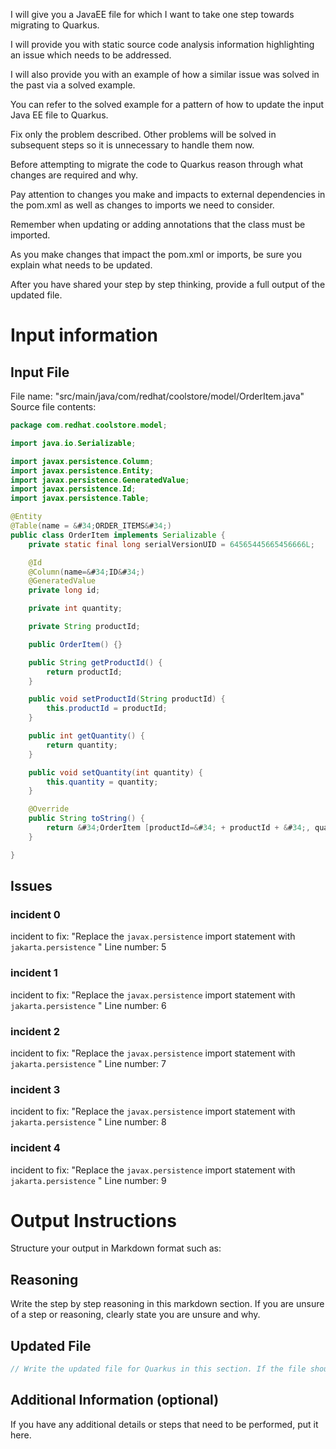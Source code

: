 I will give you a JavaEE file for which I want to take one step towards migrating to Quarkus.

I will provide you with static source code analysis information highlighting an issue which needs to be addressed.

I will also provide you with an example of how a similar issue was solved in the past via a solved example.

You can refer to the solved example for a pattern of how to update the input Java EE file to Quarkus.

Fix only the problem described. Other problems will be solved in subsequent steps so it is unnecessary to handle them now.

Before attempting to migrate the code to Quarkus reason through what changes are required and why.

Pay attention to changes you make and impacts to external dependencies in the pom.xml as well as changes to imports we need to consider.

Remember when updating or adding annotations that the class must be imported.

As you make changes that impact the pom.xml or imports, be sure you explain what needs to be updated.

After you have shared your step by step thinking, provide a full output of the updated file.

# Input information

## Input File

File name: "src/main/java/com/redhat/coolstore/model/OrderItem.java"
Source file contents:
```java
package com.redhat.coolstore.model;

import java.io.Serializable;

import javax.persistence.Column;
import javax.persistence.Entity;
import javax.persistence.GeneratedValue;
import javax.persistence.Id;
import javax.persistence.Table;

@Entity
@Table(name = &#34;ORDER_ITEMS&#34;)
public class OrderItem implements Serializable {
	private static final long serialVersionUID = 64565445665456666L;

	@Id
	@Column(name=&#34;ID&#34;)
	@GeneratedValue
	private long id;

	private int quantity;

	private String productId;

	public OrderItem() {}

	public String getProductId() {
		return productId;
	}

	public void setProductId(String productId) {
		this.productId = productId;
	}

	public int getQuantity() {
		return quantity;
	}

	public void setQuantity(int quantity) {
		this.quantity = quantity;
	}

	@Override
	public String toString() {
		return &#34;OrderItem [productId=&#34; + productId + &#34;, quantity=&#34; + quantity + &#34;]&#34;;
	}

}
```

## Issues

### incident 0
incident to fix: "Replace the `javax.persistence` import statement with `jakarta.persistence` "
Line number: 5
### incident 1
incident to fix: "Replace the `javax.persistence` import statement with `jakarta.persistence` "
Line number: 6
### incident 2
incident to fix: "Replace the `javax.persistence` import statement with `jakarta.persistence` "
Line number: 7
### incident 3
incident to fix: "Replace the `javax.persistence` import statement with `jakarta.persistence` "
Line number: 8
### incident 4
incident to fix: "Replace the `javax.persistence` import statement with `jakarta.persistence` "
Line number: 9

# Output Instructions
Structure your output in Markdown format such as:

## Reasoning
Write the step by step reasoning in this markdown section. If you are unsure of a step or reasoning, clearly state you are unsure and why.

## Updated File
```java
// Write the updated file for Quarkus in this section. If the file should be removed, make the content of the updated file a comment explaining it should be removed.
```

## Additional Information (optional)

If you have any additional details or steps that need to be performed, put it here.

